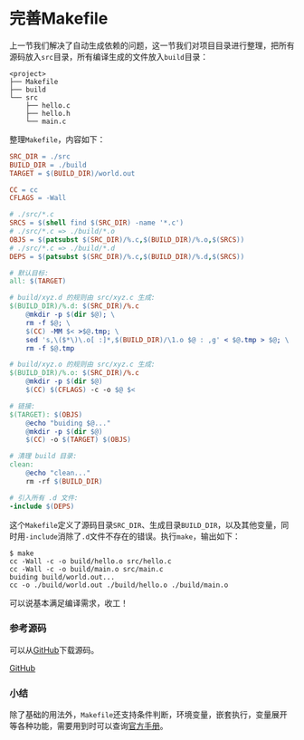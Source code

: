 # 完善Makefile

上一节我们解决了自动生成依赖的问题，这一节我们对项目目录进行整理，把所有源码放入`src`目录，所有编译生成的文件放入`build`目录：

```ascii
<project>
├── Makefile
├── build
└── src
    ├── hello.c
    ├── hello.h
    └── main.c
```

整理`Makefile`，内容如下：

```makefile
SRC_DIR = ./src
BUILD_DIR = ./build
TARGET = $(BUILD_DIR)/world.out

CC = cc
CFLAGS = -Wall

# ./src/*.c
SRCS = $(shell find $(SRC_DIR) -name '*.c')
# ./src/*.c => ./build/*.o
OBJS = $(patsubst $(SRC_DIR)/%.c,$(BUILD_DIR)/%.o,$(SRCS))
# ./src/*.c => ./build/*.d
DEPS = $(patsubst $(SRC_DIR)/%.c,$(BUILD_DIR)/%.d,$(SRCS))

# 默认目标:
all: $(TARGET)

# build/xyz.d 的规则由 src/xyz.c 生成:
$(BUILD_DIR)/%.d: $(SRC_DIR)/%.c
	@mkdir -p $(dir $@); \
	rm -f $@; \
	$(CC) -MM $< >$@.tmp; \
	sed 's,\($*\)\.o[ :]*,$(BUILD_DIR)/\1.o $@ : ,g' < $@.tmp > $@; \
	rm -f $@.tmp

# build/xyz.o 的规则由 src/xyz.c 生成:
$(BUILD_DIR)/%.o: $(SRC_DIR)/%.c
	@mkdir -p $(dir $@)
	$(CC) $(CFLAGS) -c -o $@ $<

# 链接:
$(TARGET): $(OBJS)
	@echo "buiding $@..."
	@mkdir -p $(dir $@)
	$(CC) -o $(TARGET) $(OBJS)

# 清理 build 目录:
clean:
	@echo "clean..."
	rm -rf $(BUILD_DIR)

# 引入所有 .d 文件:
-include $(DEPS)
```

这个`Makefile`定义了源码目录`SRC_DIR`、生成目录`BUILD_DIR`，以及其他变量，同时用`-include`消除了`.d`文件不存在的错误。执行`make`，输出如下：

```plain
$ make
cc -Wall -c -o build/hello.o src/hello.c
cc -Wall -c -o build/main.o src/main.c
buiding build/world.out...
cc -o ./build/world.out ./build/hello.o ./build/main.o
```

可以说基本满足编译需求，收工！

### 参考源码

可以从[GitHub](https://github.com/youkechaung/makefile-tutorial/tree/main/v7)下载源码。

<a class="git-explorer" href="https://github.com/youkechaung/makefile-tutorial/tree/main/v7">GitHub</a>

### 小结

除了基础的用法外，`Makefile`还支持条件判断，环境变量，嵌套执行，变量展开等各种功能，需要用到时可以查询[官方手册](https://www.gnu.org/software/make/manual/html_node/index.html)。
